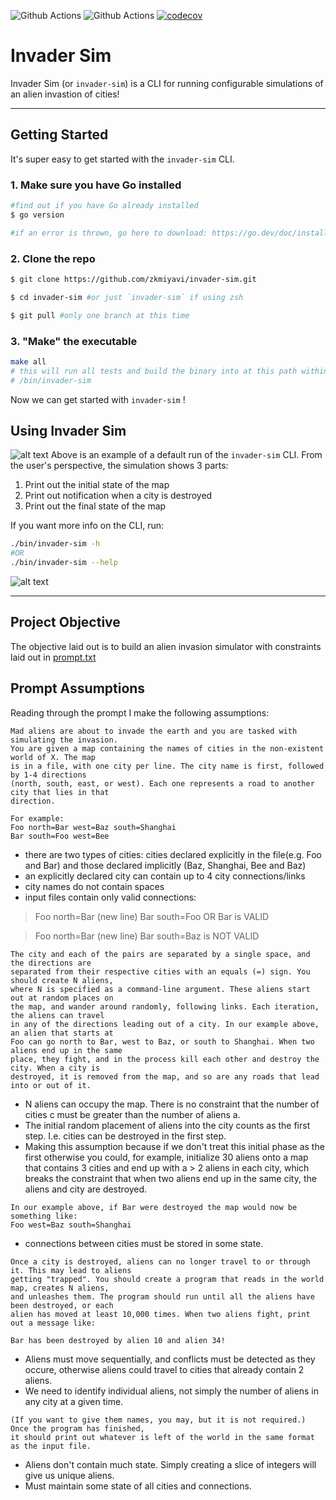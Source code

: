 ![Github Actions](https://github.com/zkmiyavi/invader-sim/actions/workflows/test.yml/badge.svg)
![Github Actions](https://github.com/zkmiyavi/invader-sim/actions/workflows/build.yml/badge.svg)
[![codecov](https://codecov.io/gh/zkmiyavi/invader-sim/branch/main/graph/badge.svg)](https://codecov.io/gh/zkmiyavi/invader-sim)

# Invader Sim

Invader Sim (or `invader-sim`) is a CLI for running configurable simulations of an alien invastion of cities!

---

## Getting Started
It's super easy to get started with the `invader-sim` CLI.
### 1. Make sure you have Go installed 
```zsh
#find out if you have Go already installed
$ go version

#if an error is thrown, go here to download: https://go.dev/doc/install 
```

### 2. Clone the repo
```zsh
$ git clone https://github.com/zkmiyavi/invader-sim.git

$ cd invader-sim #or just `invader-sim` if using zsh

$ git pull #only one branch at this time
```

### 3. "Make" the executable
```zsh
make all
# this will run all tests and build the binary into at this path within the project: 
# /bin/invader-sim
```
Now we can get started with `invader-sim` !


## Using Invader Sim

![alt text](https://github.com/zkmiyavi/invader-sim/blob/main/docs/default_run.png)
Above is an example of a default run of the `invader-sim` CLI. From the user's perspective, the simulation shows 3 parts:
1. Print out the initial state of the map
2. Print out notification when a city is destroyed
3. Print out the final state of the map

If you want more info on the CLI, run: 
```zsh
./bin/invader-sim -h
#OR
./bin/invader-sim --help
```
![alt text](https://github.com/zkmiyavi/invader-sim/blob/main/docs/help_prompt.png)

---
## Project Objective

The objective laid out is to build an alien invasion simulator with constraints laid out in [prompt.txt](https://github.com/zkmiyavi/invader-sim/blob/main/docs/prompt.txt)
    
## Prompt Assumptions

Reading through the prompt I make the following assumptions:
```
Mad aliens are about to invade the earth and you are tasked with simulating the invasion. 
You are given a map containing the names of cities in the non-existent world of X. The map
is in a file, with one city per line. The city name is first, followed by 1-4 directions 
(north, south, east, or west). Each one represents a road to another city that lies in that 
direction. 

For example: 
Foo north=Bar west=Baz south=Shanghai 
Bar south=Foo west=Bee 
```
* there are two types of cities: cities declared explicitly in the file(e.g. Foo and Bar) and those declared implicitly (Baz, Shanghai, Bee and Baz)
* an explicitly declared city can contain up to 4 city connections/links 
* city names do not contain spaces
* input files contain only valid connections:
> Foo north=Bar (new line) Bar south=Foo OR Bar is VALID

> Foo north=Bar (new line) Bar south=Baz is NOT VALID


```
The city and each of the pairs are separated by a single space, and the directions are 
separated from their respective cities with an equals (=) sign. You should create N aliens, 
where N is specified as a command-line argument. These aliens start out at random places on 
the map, and wander around randomly, following links. Each iteration, the aliens can travel 
in any of the directions leading out of a city. In our example above, an alien that starts at 
Foo can go north to Bar, west to Baz, or south to Shanghai. When two aliens end up in the same 
place, they fight, and in the process kill each other and destroy the city. When a city is 
destroyed, it is removed from the map, and so are any roads that lead into or out of it. 
```
* N aliens can occupy the map. There is no constraint that the number of cities c must be greater than the number of aliens a.
* The initial random placement of aliens into the city counts as the first step. I.e. cities can be destroyed in the first step.
* Making this assumption because if we don't treat this initial phase as the first otherwise you could, for example, initialize 30 aliens onto a map that contains 3 cities and end up with a > 2 aliens in each city, which breaks the constraint that when two aliens end up in the same city, the aliens and city are destroyed.

```
In our example above, if Bar were destroyed the map would now be something like: 
Foo west=Baz south=Shanghai 
```
* connections between cities must be stored in some state.

```
Once a city is destroyed, aliens can no longer travel to or through it. This may lead to aliens
getting "trapped". You should create a program that reads in the world map, creates N aliens, 
and unleashes them. The program should run until all the aliens have been destroyed, or each 
alien has moved at least 10,000 times. When two aliens fight, print out a message like:

Bar has been destroyed by alien 10 and alien 34!
```
* Aliens must move sequentially, and conflicts must be detected as they occure, otherwise aliens could travel to cities that already contain 2 aliens.
* We need to identify individual aliens, not simply the number of aliens in any city at a given time.

```
(If you want to give them names, you may, but it is not required.) Once the program has finished, 
it should print out whatever is left of the world in the same format as the input file. 
```
* Aliens don't contain much state. Simply creating a slice of integers will give us unique aliens.
* Must maintain some state of all cities and connections.

